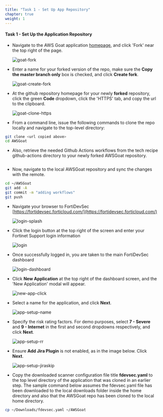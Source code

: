 ```yaml
---
title: "Task 1 - Set Up App Repository" 
chapter: true
weight: 1
---
```


#### Task 1 - Set Up the Application Repository

* Navigate to the AWS Goat application [homepage](https://github.com/ine-labs/AWSGoat), and click 'Fork' near the top right of the page.

    ![goat-fork](/images/goat-fork.png)

* Enter a name for your forked version of the repo, make sure the **Copy the master branch only** box is checked, and click **Create fork**.

    ![goat-create-fork](/images/goat-create-fork.png)


* At the github repository homepage for your newly **forked** repository, click the green **Code** dropdown, click the 'HTTPS' tab, and copy the url to the clipboard.

    ![goat-clone-https](/images/goat-clone-https.png)

* From a command line, issue the following commands to clone the repo locally and navigate to the top-level directory:

```sh
git clone <url copied above>
cd AWSGoat
```

* Also, retrieve the needed Github Actions workflows from the tech recipe github-actions directory to your newly forked AWSGoat repository.

```sh
```

* Now, navigate to the local AWSGoat repository and sync the changes with the remote.

```sh
cd ~/AWSGoat
git add -A
git commit -m "adding workflows"
git push
```

* Navigate your browser to FortiDevSec [https://fortidevsec.forticloud.com/](https://fortidevsec.forticloud.com/)

    ![login-splash](/images/login-splash.png)

* Click the login button at the top right of the screen and enter your Fortinet Support login information

    ![login](/images/login.png)

* Once successfully logged in, you are taken to the main FortiDevSec dashboard

    ![login-dashboard](/images/login-dashboard.png)

* Click **New Application** at the top right of the dashboard screen, and the 'New Application' modal will appear.

    ![new-app-click](/images/new-app-click.png)

* Select a name for the application, and click **Next**.

    ![app-setup-name](/images/app-setup-appname.png)

* Specify the risk rating factors. For demo purposes, select **7 - Severe** and **9 - Internet** in the first and second dropdowns respectively, and click **Next**.

    ![app-setup-rr](/images/app-setup-rr.png)

* Ensure **Add Jira Plugin** is not enabled, as in the image below. Click **Next**.

    ![app-setup-jiraskip](/images/app-setup-jiraskip.png)

* Copy the downloaded scanner configuration file title **fdevsec.yaml** to the top level directory of the application that was cloned in an earlier step. The sample command below assumes the fdevsec.yaml file has been downloaded to the local downloads folder inside the home directory and also that the AWSGoat repo has been cloned to the local home directory.

```sh
cp ~/Downloads/fdevsec.yaml ~/AWSGoat
```

